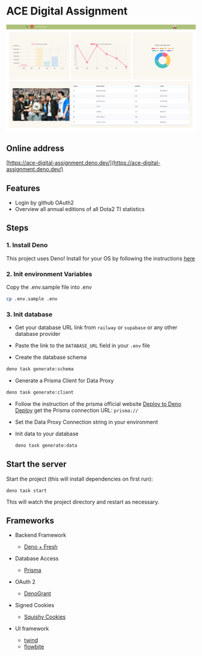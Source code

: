 # ACE Digital Assignment

![sample image](./screenshot-sample.png)

## Online address

[https://ace-digital-assignment.deno.dev/](https://ace-digital-assignment.deno.dev/)

## Features

- Login by github OAuth2
- Overview all annual editions of all Dota2 TI statistics

## Steps

### 1. Install Deno

This project uses Deno! Install for your OS by following the instructions
[here](https://deno.land/#installation)

### 2. Init environment Variables

Copy the .env.sample file into .env

```sh
cp .env.sample .env
```

### 3. Init database

- Get your database URL link from `railway` or `supabase` or any other database
  provider

- Paste the link to the `DATABASE_URL` field in your `.env` file

- Create the database schema

```sh
deno task generate:schema
```

- Generate a Prisma Client for Data Proxy

```sh
deno task generate:client
```

- Follow the instruction of the prisma official website
  [Deploy to Deno Deploy](https://www.prisma.io/docs/guides/deployment/deployment-guides/deploying-to-deno-deploy)
  get the Prisma connection URL: `prisma://`

- Set the Data Proxy Connection string in your environment

- Init data to your database

  ```sh
  deno task generate:data
  ```

## Start the server

Start the project (this will install dependencies on first run):

```
deno task start
```

This will watch the project directory and restart as necessary.

## Frameworks

- Backend Framework
  - [Deno + Fresh](https://fresh.deno.dev/)

- Database Access
  - [Prisma](https://www.prisma.io/)

- OAuth 2
  - [DenoGrant](https://github.com/w3cj/deno_grant)

- Signed Cookies
  - [Squishy Cookies](https://github.com/omar2205/squishy_cookies)

- UI framework
  - [twind](https://twind.dev/)
  - [flowbite](https://flowbite.com/)
